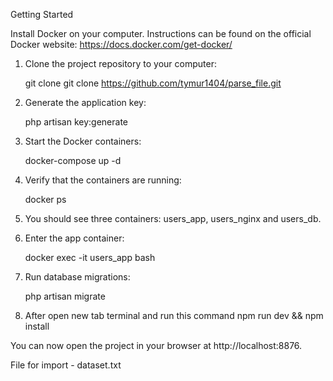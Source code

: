 Getting Started

Install Docker on your computer. Instructions can be found on the official Docker website: https://docs.docker.com/get-docker/

1. Clone the project repository to your computer:

    git clone git clone https://github.com/tymur1404/parse_file.git

2. Generate the application key:

    php artisan key:generate

3. Start the Docker containers:

    docker-compose up -d

4. Verify that the containers are running:

    docker ps
5. You should see three containers: users_app, users_nginx and users_db.

6. Enter the app container:

   docker exec -it users_app bash


7. Run database migrations:

    php artisan migrate

8. After open new tab terminal and run this command
    npm run dev && npm install

You can now open the project in your browser at http://localhost:8876.

File for import - dataset.txt


